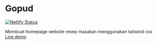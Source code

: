 # Gopud
[![Netlify Status](https://api.netlify.com/api/v1/badges/fb23cbd8-6a13-42e7-b391-0e60715da1ca/deploy-status)](https://app.netlify.com/sites/wonderful-kare-260c37/deploys)

Membuat homepage website resep masakan menggunakan tailwind css
<br>
<a href="https://wonderful-kare-260c37.netlify.app/" rel="nofollow">Live demo</a>
